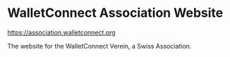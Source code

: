 # WalletConnect Association Website

https://association.walletconnect.org

The website for the WalletConnect Verein, a Swiss Association.